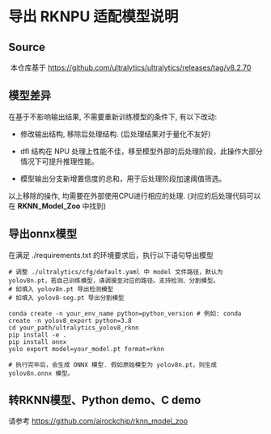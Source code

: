 # 导出 RKNPU 适配模型说明

## Source

​	本仓库基于 https://github.com/ultralytics/ultralytics/releases/tag/v8.2.70



## 模型差异

在基于不影响输出结果, 不需要重新训练模型的条件下, 有以下改动:

- 修改输出结构, 移除后处理结构. (后处理结果对于量化不友好)

- dfl 结构在 NPU 处理上性能不佳，移至模型外部的后处理阶段，此操作大部分情况下可提升推理性能。


- 模型输出分支新增置信度的总和，用于后处理阶段加速阈值筛选。 


以上移除的操作, 均需要在外部使用CPU进行相应的处理. (对应的后处理代码可以在 **RKNN_Model_Zoo** 中找到)



## 导出onnx模型

在满足 ./requirements.txt 的环境要求后，执行以下语句导出模型

```
# 调整 ./ultralytics/cfg/default.yaml 中 model 文件路径，默认为 yolov8n.pt，若自己训练模型，请调接至对应的路径。支持检测、分割模型。
# 如填入 yolov8n.pt 导出检测模型
# 如填入 yolov8-seg.pt 导出分割模型

conda create -n your_env_name python=python_version # 例如: conda create -n yolov8_export python=3.8
cd your_path/ultralytics_yolov8_rknn
pip install -e .
pip install onnx
yolo export model=your_model.pt format=rknn

# 执行完毕后，会生成 ONNX 模型. 假如原始模型为 yolov8n.pt，则生成 yolov8n.onnx 模型。
```



## 转RKNN模型、Python demo、C demo

请参考 https://github.com/airockchip/rknn_model_zoo

